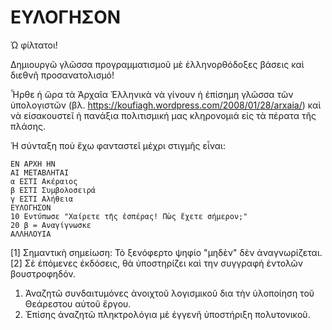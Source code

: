 # ΕΥΛΟΓΗΣΟΝ

Ώ φίλτατοι!

Δημιουργῶ γλῶσσα προγραμματισμοῦ μὲ ἑλληνορθόδοξες βάσεις καὶ διεθνῆ προσανατολισμό!

Ἦρθε ἡ ὥρα τὰ Ἀρχαῖα Ἑλληνικὰ νὰ γίνουν ἡ ἐπίσημη γλῶσσα τῶν ὑπολογιστῶν (βλ. https://koufiagh.wordpress.com/2008/01/28/arxaia/) καὶ νὰ εἰσακουστεῖ ἡ πανάξια πολιτισμική μας κληρονομιά εἰς τὰ πέρατα τῆς πλάσης.

Ἡ σύνταξη ποὺ ἔχω φανταστεῖ μέχρι στιγμῆς εἶναι:
```
ΕΝ ΑΡΧΗ ΗΝ
ΑΙ ΜΕΤΑΒΛΗΤΑΙ
α ΕΣΤΙ Ακέραιος
β ΕΣΤΙ Συμβολοσειρά
γ ΕΣΤΙ Αλήθεια
ΕΥΛΟΓΗΣΟΝ
10 Εντύπωσε "Χαίρετε τῆς ἑσπέρας! Πὼς ἔχετε σήμερον;"
20 β = Αναγίγνωσκε
ΑΛΛΗΛΟΥΙΑ
```

[1] Σημαντικὴ σημείωση: Τὸ ξενόφερτο ψηφίο "μηδὲν" δὲν ἀναγνωρίζεται.
[2] Σὲ ἑπόμενες ἐκδόσεις, θὰ ὑποστηρίζει καὶ την συγγραφὴ ἐντολῶν βουστροφηδόν. 

1) Ἀναζητῶ συνδαιτυμόνες ἀνοιχτοῦ λογισμικοῦ δια τὴν ὑλοποίηση τοῦ Θεάρεστου αὐτοῦ ἔργου.
2) Ἐπίσης ἀναζητῶ πληκτρολόγια μὲ ἐγγενῆ ὑποστήριξη πολυτονικοῦ.
